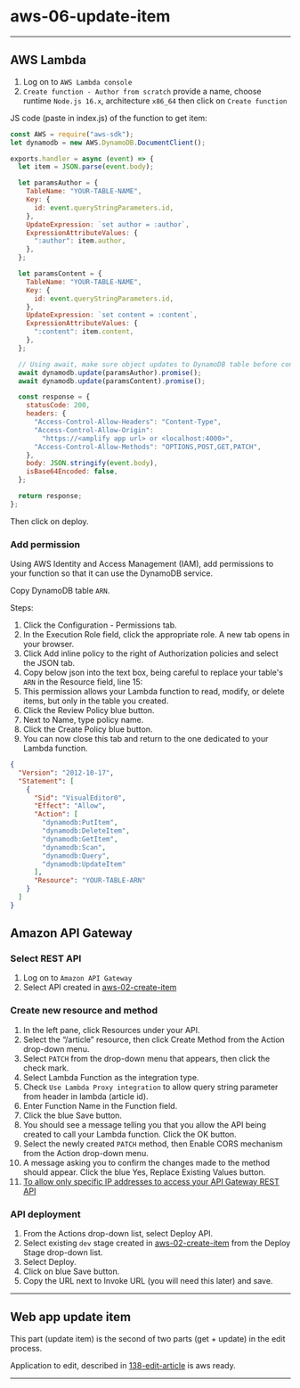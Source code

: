 # aws-06-update-item

---

## AWS Lambda

1. Log on to `AWS Lambda console`
2. `Create function - Author from scratch` provide a name, choose runtime `Node.js 16.x`, architecture `x86_64` then click on `Create function`

JS code (paste in index.js) of the function to get item:

```js
const AWS = require("aws-sdk");
let dynamodb = new AWS.DynamoDB.DocumentClient();

exports.handler = async (event) => {
  let item = JSON.parse(event.body);

  let paramsAuthor = {
    TableName: "YOUR-TABLE-NAME",
    Key: {
      id: event.queryStringParameters.id,
    },
    UpdateExpression: `set author = :author`,
    ExpressionAttributeValues: {
      ":author": item.author,
    },
  };

  let paramsContent = {
    TableName: "YOUR-TABLE-NAME",
    Key: {
      id: event.queryStringParameters.id,
    },
    UpdateExpression: `set content = :content`,
    ExpressionAttributeValues: {
      ":content": item.content,
    },
  };

  // Using await, make sure object updates to DynamoDB table before continuing execution
  await dynamodb.update(paramsAuthor).promise();
  await dynamodb.update(paramsContent).promise();

  const response = {
    statusCode: 200,
    headers: {
      "Access-Control-Allow-Headers": "Content-Type",
      "Access-Control-Allow-Origin":
        "https://<amplify app url> or <localhost:4000>",
      "Access-Control-Allow-Methods": "OPTIONS,POST,GET,PATCH",
    },
    body: JSON.stringify(event.body),
    isBase64Encoded: false,
  };

  return response;
};
```

Then click on deploy.

### Add permission

Using AWS Identity and Access Management (IAM), add permissions to your function so that it can use the DynamoDB service.

Copy DynamoDB table `ARN`.

Steps:

1. Click the Configuration - Permissions tab.
2. In the Execution Role field, click the appropriate role. A new tab opens in your browser.
3. Click Add inline policy to the right of Authorization policies and select the JSON tab.
4. Copy below json into the text box, being careful to replace your table's `ARN` in the Resource field, line 15:
5. This permission allows your Lambda function to read, modify, or delete items, but only in the table you created.
6. Click the Review Policy blue button.
7. Next to Name, type policy name.
8. Click the Create Policy blue button.
9. You can now close this tab and return to the one dedicated to your Lambda function.

```json
{
  "Version": "2012-10-17",
  "Statement": [
    {
      "Sid": "VisualEditor0",
      "Effect": "Allow",
      "Action": [
        "dynamodb:PutItem",
        "dynamodb:DeleteItem",
        "dynamodb:GetItem",
        "dynamodb:Scan",
        "dynamodb:Query",
        "dynamodb:UpdateItem"
      ],
      "Resource": "YOUR-TABLE-ARN"
    }
  ]
}
```

## Amazon API Gateway

### Select REST API

1. Log on to `Amazon API Gateway`
2. Select API created in [aws-02-create-item](../16-project-blog/aws-02-create-item.md)

### Create new resource and method

1. In the left pane, click Resources under your API.
2. Select the “/article” resource, then click Create Method from the Action drop-down menu.
3. Select `PATCH` from the drop-down menu that appears, then click the check mark.
4. Select Lambda Function as the integration type.
5. Check `Use Lambda Proxy integration` to allow query string parameter from header in lambda (article id).
6. Enter Function Name in the Function field.
7. Click the blue Save button.
8. You should see a message telling you that you allow the API being created to call your Lambda function. Click the OK button.
9. Select the newly created `PATCH` method, then Enable CORS mechanism from the Action drop-down menu.
10. A message asking you to confirm the changes made to the method should appear. Click the blue Yes, Replace Existing Values button.
11. [To allow only specific IP addresses to access your API Gateway REST API](https://aws.amazon.com/fr/premiumsupport/knowledge-center/api-gateway-resource-policy-access/)

### API deployment

1. From the Actions drop-down list, select Deploy API.
2. Select existing `dev` stage created in [aws-02-create-item](../16-project-blog/aws-02-create-item.md) from the Deploy Stage drop-down list.
3. Select Deploy.
4. Click on blue Save button.
5. Copy the URL next to Invoke URL (you will need this later) and save.

---

## Web app update item

This part (update item) is the second of two parts (get + update) in the edit process.

Application to edit, described in [138-edit-article](138-edit-article.md) is aws ready.

---
